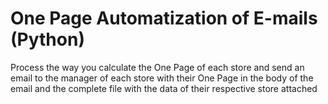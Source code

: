 # One Page Automatization of E-mails (Python)
 Process the way you calculate the One Page of each store and send an email to the manager of each store with their One Page in the body of the email and the complete file with the data of their respective store attached

